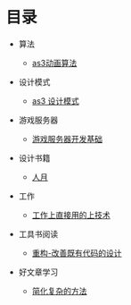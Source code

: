 # 目录

- 算法
	- [as3动画算法](https://github.com/Nick19861111/animation)

- 设计模式
	- [as3 设计模式](https://github.com/Nick19861111/-DesignPatterns)

- 游戏服务器
	- [游戏服务器开发基础](https://github.com/Nick19861111/GameServer)

- 设计书籍
	- [人月](https://github.com/Nick19861111/moon)

- 工作
	- [工作上直接用的上技术](https://github.com/Nick19861111/work)

- 工具书阅读
	- [重构-改善既有代码的设计](https://github.com/Nick19861111/refactor)

- 好文章学习
	- [简化复杂的方法](https://zhuanlan.zhihu.com/p/370184120)